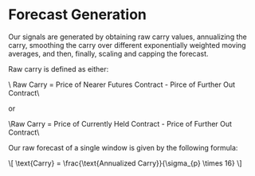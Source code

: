# Forecast Generation

Our signals are generated by obtaining raw carry values, annualizing the carry, smoothing the carry over different exponentially weighted moving averages, and then, finally, scaling and capping the forecast.

Raw carry is defined as either:

\\ Raw Carry = Price of Nearer Futures Contract - Pirce of Further Out Contract\\

or 

\\Raw Carry = Price of Currently Held Contract - Price of Further Out Contract\\



Our raw forecast of a single window is given by the following formula:

\\[ \text{Carry} = \frac{\text{Annualized Carry}}{\sigma_{p} \times 16} \\]


